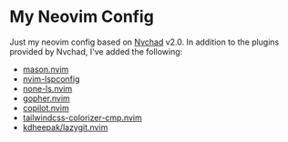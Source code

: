 # My Neovim Config

Just my neovim config based on [Nvchad](https://github.com/NvChad/NvChad) v2.0.
In addition to the plugins provided by Nvchad, I've added the following:

- [mason.nvim](https://github.com/williamboman/mason.nvim)
- [nvim-lspconfig](https://github.com/neovim/nvim-lspconfig)
- [none-ls.nvim](https://github.com/nvimtools/none-ls.nvim)
- [gopher.nvim](https://github.com/olexsmir/gopher.nvim)
- [copilot.nvim](https://github.com/github/copilot.vim)
- [tailwindcss-colorizer-cmp.nvim](https://github.com/roobert/tailwindcss-colorizer-cmp.nvim)
- [kdheepak/lazygit.nvim](https://github.com/kdheepak/lazygit.nvim)
